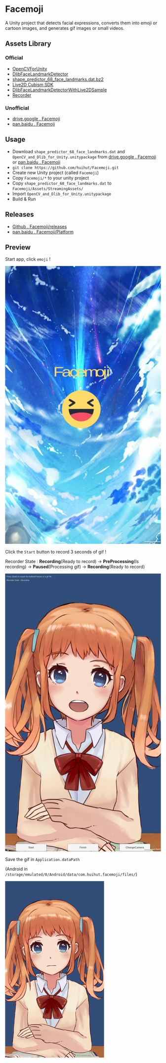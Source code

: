 # Facemoji

A Unity project that detects facial expressions, converts them into emoji or cartoon images, and generates gif images or small videos.

## Assets Library

### Official

* [OpenCVForUnity](https://enoxsoftware.com/opencvforunity/)
* [DlibFaceLandmarkDetector](https://enoxsoftware.com/dlibfacelandmarkdetector/)
* [shape_predictor_68_face_landmarks.dat.bz2](http://dlib.net/files/shape_predictor_68_face_landmarks.dat.bz2)
* [Live2D Cubism SDK](http://sites.cybernoids.jp/cubism-sdk2_e/unity_2-1)
* [DlibFaceLandmarkDetectorWithLive2DSample](https://github.com/utibenkei/DlibFaceLandmarkDetectorWithLive2DSample)
* [Recorder](https://github.com/Chman/Moments)

### Unofficial

* [drive.google . Facemoji](https://drive.google.com/open?id=1ofJMFIdzXCdYYO3qO5hvrTQPJUumgSY-)
* [pan.baidu . Facemoji](http://pan.baidu.com/s/1eSnKtoQ)

## Usage

* Download `shape_predictor_68_face_landmarks.dat` and `OpenCV_and_Dlib_for_Unity.unitypackage` from [drive.google . Facemoji](https://drive.google.com/open?id=1ofJMFIdzXCdYYO3qO5hvrTQPJUumgSY-) or [pan.baidu . Facemoji](http://pan.baidu.com/s/1eSnKtoQ)
* `git clone https://github.com/huihut/Facemoji.git`
* Create new Unity project (called `Facemoji`)
* Copy `Facemoji/*` to your unity project
* Copy `shape_predictor_68_face_landmarks.dat` to `Facemoji/Assets/StreamingAssets/`
* Import `OpenCV_and_Dlib_for_Unity.unitypackage`
* Build & Run

## Releases

* [Github . Facemoji/releases](https://github.com/huihut/Facemoji/releases)
* [pan.baidu . Facemoji/Platform](http://pan.baidu.com/s/1eSnKtoQ)

## Preview

Start app, click `emoji` !

![](Images/Screenshot_Menu.jpg)

Click the `Start` button to record 3 seconds of gif !

Recorder State : **Recording**(Ready to record) -> **PreProcessing**(Is recording) -> **Paused**(Processing gif) -> **Recording**(Ready to record)

![](Images/Screenshot_CamTexture.jpg)

Save the gif in `Application.dataPath`

(Android in `/storage/emulated/0/Android/data/com.huihut.facemoji/files/`)

![](Images/GifCapture.gif)
